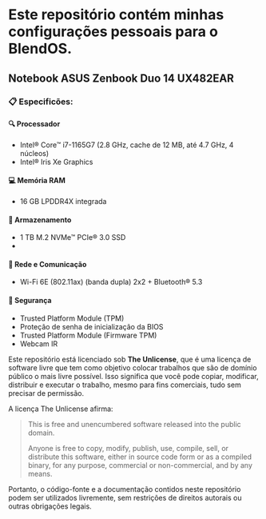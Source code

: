 # Este repositório contém minhas configurações pessoais para o BlendOS.
## Notebook ASUS Zenbook Duo 14 UX482EAR

### 📋 Especificões:

#### 🔍 Processador
- Intel® Core™ i7-1165G7 (2.8 GHz, cache de 12 MB, até 4.7 GHz, 4 núcleos)
- Intel® Iris Xe Graphics
  
#### 💻 Memória RAM
- 16 GB LPDDR4X integrada

#### 💾 Armazenamento
- 1 TB M.2 NVMe™ PCIe® 3.0 SSD
- 
#### 📶 Rede e Comunicação
- Wi-Fi 6E (802.11ax) (banda dupla) 2x2 + Bluetooth® 5.3

#### 🧲 Segurança
- Trusted Platform Module (TPM)
- Proteção de senha de inicialização da BIOS
- Trusted Platform Module (Firmware TPM)
- Webcam IR


Este repositório está licenciado sob **The Unlicense**, que é uma licença de software livre que tem como objetivo colocar trabalhos que são de domínio público o mais livre possível. Isso significa que você pode copiar, modificar, distribuir e executar o trabalho, mesmo para fins comerciais, tudo sem precisar de permissão.

A licença The Unlicense afirma:

> This is free and unencumbered software released into the public domain.
>
> Anyone is free to copy, modify, publish, use, compile, sell, or distribute this software, either in source code form or as a compiled binary, for any purpose, commercial or non-commercial, and by any means.

Portanto, o código-fonte e a documentação contidos neste repositório podem ser utilizados livremente, sem restrições de direitos autorais ou outras obrigações legais.

